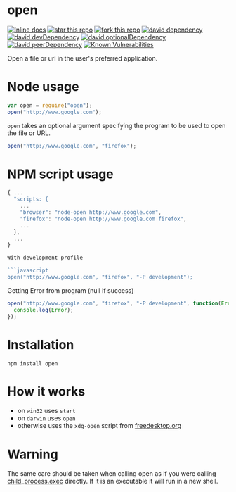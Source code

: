 # open

[![Inline docs](http://inch-ci.org/github/HansHammel/node-open.svg?branch=master)](http://inch-ci.org/github/HansHammel/node-open)
[![star this repo](http://githubbadges.com/star.svg?user=HansHammel&repo=node-open&style=flat&color=fff&background=007ec6)](https://github.com/HansHammel/node-open)
[![fork this repo](http://githubbadges.com/fork.svg?user=HansHammel&repo=node-open&style=flat&color=fff&background=007ec6)](https://github.com/HansHammel/node-open/fork)
[![david dependency](https://img.shields.io/david/HansHammel/node-open.svg)](https://david-dm.org/HansHammel/node-open)
[![david devDependency](https://img.shields.io/david/dev/HansHammel/node-open.svg)](https://david-dm.org/HansHammel/node-open)
[![david optionalDependency](https://img.shields.io/david/optional/HansHammel/node-open.svg)](https://david-dm.org/HansHammel/node-open)
[![david peerDependency](https://img.shields.io/david/peer/HansHammel/node-open.svg)](https://david-dm.org/HansHammel/node-open)
[![Known Vulnerabilities](https://snyk.io/test/github/HansHammel/node-open/badge.svg)](https://snyk.io/test/github/HansHammel/node-open)

Open a file or url in the user's preferred application.

# Node usage

```javascript
var open = require("open");
open("http://www.google.com");
```

`open` takes an optional argument specifying the program to be used to open the
file or URL.

```javascript
open("http://www.google.com", "firefox");
```

# NPM script usage

```javascript
{ ...
  "scripts: {
    ...
    "browser": "node-open http://www.google.com",
    "firefox": "node-open http://www.google.com firefox",
    ...
  },
  ...
}

With development profile

```javascript
open("http://www.google.com", "firefox", "-P development");
```

Getting Error from program (null if success)

```javascript
open("http://www.google.com", "firefox", "-P development", function(Error){
  console.log(Error);
});
```

# Installation

    npm install open

# How it works

- on `win32` uses `start`
- on `darwin` uses `open`
- otherwise uses the `xdg-open` script from [freedesktop.org](http://portland.freedesktop.org/xdg-utils-1.0/xdg-open.html)

# Warning

The same care should be taken when calling open as if you were calling
[child_process.exec](http://nodejs.org/api/child_process.html#child_process_child_process_exec_command_options_callback)
directly. If it is an executable it will run in a new shell.
